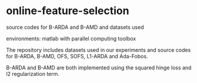 # online-feature-selection
source codes for B-ARDA and B-AMD and datasets used 

environments: matlab with parallel computing toolbox

The repository includes datasets used in our experiments and source codes for B-ARDA, B-AMD, OFS, SOFS, L1-ARDA and Ada-Fobos.

 B-ARDA and B-AMD are both implemented using the squared hinge loss and l2 regularization term.
